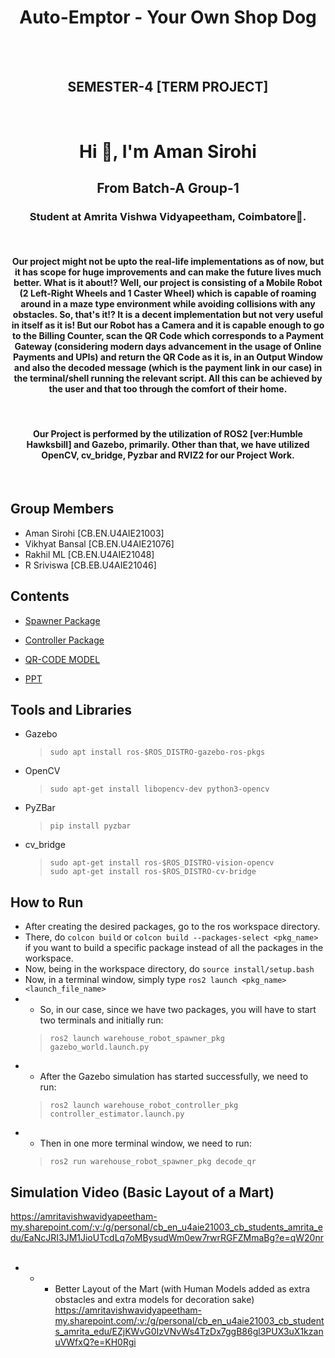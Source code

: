<h1 align="center"> Auto-Emptor - Your Own Shop Dog</h1>
<br>
<br>
<h2 align="center">SEMESTER-4 [TERM PROJECT]</h2>
<br>
<h1 align="center">Hi 👋, I'm Aman Sirohi</h1>
<h2 align="center">From Batch-A Group-1</h2>
<h3 align="center">Student at Amrita Vishwa Vidyapeetham, Coimbatore🌟.</h3>
<br>
<h4 align="center">Our project might not be upto the real-life implementations as of now, but it has scope for huge improvements and can make the future lives much better. What is it about!?
Well, our project is consisting of a Mobile Robot (2 Left-Right Wheels and 1 Caster Wheel) which is capable of roaming around in a maze type environment while avoiding collisions with any obstacles.
So, that's it!? It is a decent implementation but not very useful in itself as it is!
But our Robot has a Camera and it is capable enough to go to the Billing Counter, scan the QR Code which corresponds to a Payment Gateway (considering modern days advancement in the usage of Online Payments and UPIs) and return the QR Code as it is, in an Output Window and also the decoded message (which is the payment link in our case) in the terminal/shell running the relevant script. All this can be achieved by the user and that too through the comfort of their home.</h4>
<br>
<h4 align="center">Our Project is performed by the utilization of ROS2 [ver:Humble Hawksbill] and Gazebo, primarily. Other than that, we have utilized OpenCV, cv_bridge, Pyzbar and RVIZ2 for our Project Work.</h4>
<br>

## Group Members
* Aman Sirohi [CB.EN.U4AIE21003]
* Vikhyat Bansal [CB.EN.U4AIE21076]
* Rakhil ML [CB.EN.U4AIE21048]
* R Sriviswa [CB.EB.U4AIE21046]
  <br>
  
## Contents
* [Spawner Package](https://github.com/ErAgOn-AmAnSiRoHi/Auto-Emptor/tree/main/warehouse_robot_spawner_pkg)
* [Controller Package](https://github.com/ErAgOn-AmAnSiRoHi/Auto-Emptor/tree/main/warehouse_robot_controller_pkg)

* [QR-CODE MODEL](https://github.com/ErAgOn-AmAnSiRoHi/Auto-Emptor/tree/main/QR_Code_Model/texture)

* [PPT](https://github.com/ErAgOn-AmAnSiRoHi/Auto-Emptor/blob/main/ROS_TEAM_1_BATCH_A_END_TERM.pptx)

## Tools and Libraries
* Gazebo
  > ```sudo apt install ros-$ROS_DISTRO-gazebo-ros-pkgs```
* OpenCV
  > ```sudo apt-get install libopencv-dev python3-opencv```
* PyZBar
  > ```pip install pyzbar```
* cv_bridge
  > ```sudo apt-get install ros-$ROS_DISTRO-vision-opencv```   
  >    ```sudo apt-get install ros-$ROS_DISTRO-cv-bridge```

## How to Run
* After creating the desired packages, go to the ros workspace directory.
* There, do ```colcon build``` or ```colcon build --packages-select <pkg_name>``` if you want to build a specific package instead of all the packages in the workspace.
* Now, being in the workspace directory, do ```source install/setup.bash```
* Now, in a terminal window, simply type ```ros2 launch <pkg_name> <launch_file_name>```
* * So, in our case, since we have two packages, you will have to start two terminals and initially run:   
  > ```ros2 launch warehouse_robot_spawner_pkg gazebo_world.launch.py```   
* *  After the Gazebo simulation has started successfully, we need to run:   
  > ```ros2 launch warehouse_robot_controller_pkg controller_estimator.launch.py```   
* *  Then in one more terminal window, we need to run:   
  > ```ros2 run warehouse_robot_spawner_pkg decode_qr```

## Simulation Video (Basic Layout of a Mart)
https://amritavishwavidyapeetham-my.sharepoint.com/:v:/g/personal/cb_en_u4aie21003_cb_students_amrita_edu/EaNcJRI3JM1JioUTcdLq7oMBysudWm0ew7rwrRGFZMmaBg?e=qW20nr   
<br>
* * * Better Layout of the Mart (with Human Models added as extra obstacles and extra models for decoration sake)   
https://amritavishwavidyapeetham-my.sharepoint.com/:v:/g/personal/cb_en_u4aie21003_cb_students_amrita_edu/EZjKWvG0IzVNvWs4TzDx7ggB86gl3PUX3uX1kzanuVWfxQ?e=KH0Rgi
